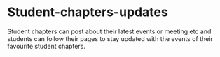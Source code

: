 # Student-chapters-updates
Student chapters can post about their latest events or meeting etc and students can follow their pages to stay updated with the events of their favourite student chapters.
